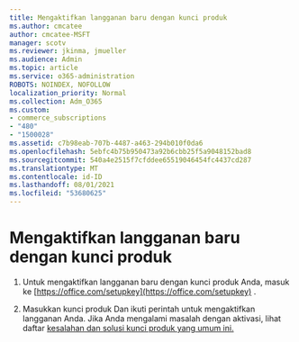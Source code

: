```yaml
---
title: Mengaktifkan langganan baru dengan kunci produk
ms.author: cmcatee
author: cmcatee-MSFT
manager: scotv
ms.reviewer: jkinma, jmueller
ms.audience: Admin
ms.topic: article
ms.service: o365-administration
ROBOTS: NOINDEX, NOFOLLOW
localization_priority: Normal
ms.collection: Adm_O365
ms.custom:
- commerce_subscriptions
- "480"
- "1500028"
ms.assetid: c7b98eab-707b-4487-a463-294b010f0da6
ms.openlocfilehash: 5ebfc4b75b950473a92b6cbb25f5a9048152bad8
ms.sourcegitcommit: 540a4e2515f7cfddee65519046454fc4437cd287
ms.translationtype: MT
ms.contentlocale: id-ID
ms.lasthandoff: 08/01/2021
ms.locfileid: "53680625"
---
```

# <a name="activate-a-new-subscription-with-a-product-key"></a>Mengaktifkan langganan baru dengan kunci produk

1. Untuk mengaktifkan langganan baru dengan kunci produk Anda, masuk ke [https://office.com/setupkey](https://office.com/setupkey) .

2. Masukkan kunci produk Dan ikuti perintah untuk mengaktifkan langganan Anda. Jika Anda mengalami masalah dengan aktivasi, lihat daftar [kesalahan dan solusi kunci produk yang umum ini.](https://docs.microsoft.com/microsoft-365/commerce/product-key-errors-and-solutions)